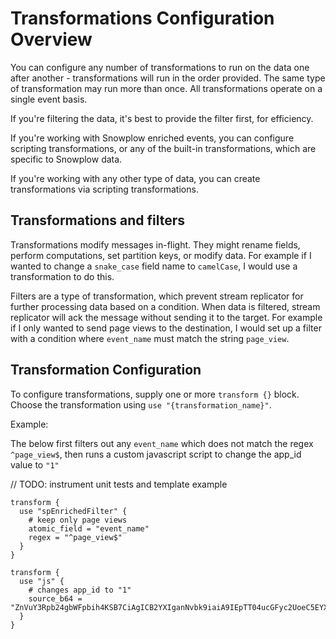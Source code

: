 # Transformations Configuration Overview

You can configure any number of transformations to run on the data one after another - transformations will run in the order provided. The same type of transformation may run more than once. All transformations operate on a single event basis.

If you're filtering the data, it's best to provide the filter first, for efficiency.

If you're working with Snowplow enriched events, you can configure scripting transformations, or any of the built-in transformations, which are specific to Snowplow data.

If you're working with any other type of data, you can create transformations via scripting transformations.

## Transformations and filters

Transformations modify messages in-flight. They might rename fields, perform computations, set partition keys, or modify data. For example if I wanted to change a `snake_case` field name to `camelCase`, I would use a transformation to do this.

Filters are a type of transformation, which prevent stream replicator for further processing data based on a condition. When data is filtered, stream replicator will ack the message without sending it to the target. For example if I only wanted to send page views to the destination, I would set up a filter with a condition where `event_name` must match the string `page_view`.

## Transformation Configuration

To configure transformations, supply one or more `transform {}` block. Choose the transformation using `use "{transformation_name}"`. 

Example:

The below first filters out any `event_name` which does not match the regex `^page_view$`, then runs a custom javascript script to change the app_id value to `"1"`

// TODO: instrument unit tests and template example

```hcl
transform {
  use "spEnrichedFilter" {
    # keep only page views
    atomic_field = "event_name"
    regex = "^page_view$"
  }
}

transform {
  use "js" {
    # changes app_id to "1"
    source_b64 = "ZnVuY3Rpb24gbWFpbih4KSB7CiAgICB2YXIganNvbk9iaiA9IEpTT04ucGFyc2UoeC5EYXRhKTsKICAgIGpzb25PYmpbImFwcF9pZCJdID0gIjEiOwogICAgcmV0dXJuIHsKICAgICAgICBEYXRhOiBKU09OLnN0cmluZ2lmeShqc29uT2JqKQogICAgfTsKfQ=="
  }
}
```
